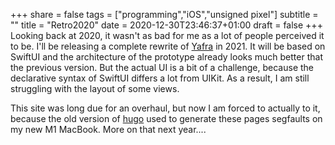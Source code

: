 +++
share = false
tags = ["programming","iOS","unsigned pixel"]
subtitle = ""
title = "Retro2020"
date = 2020-12-30T23:46:37+01:00
draft =  false
+++
Looking back at 2020, it wasn't as bad for me as a lot of people perceived it to be. I'll be releasing a complete rewrite of [Yafra](https://unsignedpixel.com/yafra) in 2021. It will be based on SwiftUI and the architecture of the prototype already looks much better that the previous version. But the actual UI is a bit of a challenge, because the declarative syntax of SwiftUI differs a lot from UIKit. As a result, I am still struggling with the layout of some views.

This site was long due for an overhaul, but now I am forced to actually to it, because the old version of [hugo](http://gohugo.io) used to generate these pages segfaults on my new M1 MacBook. More on that next year....
